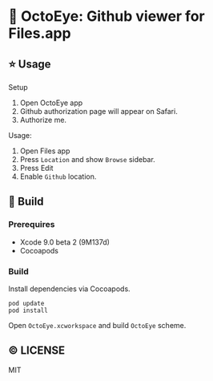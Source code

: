 # :eyes: OctoEye: Github viewer for Files.app

## :star: Usage
Setup

 1. Open OctoEye app
 2. Github authorization page will appear on Safari.
 3. Authorize me.

Usage:

 1. Open Files app
 2. Press `Location` and show `Browse` sidebar.
 3. Press Edit
 4. Enable `Github` location.

## :wrench: Build
### Prerequires

 * Xcode 9.0 beta 2 (9M137d)
 * Cocoapods

### Build
Install dependencies via Cocoapods.

```shell
pod update
pod install
```

Open `OctoEye.xcworkspace` and build `OctoEye` scheme.

## :copyright: LICENSE
MIT
